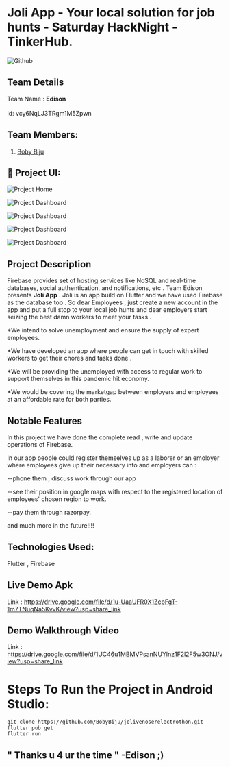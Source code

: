 # Joli App - Your local solution for job hunts - Saturday HackNight - TinkerHub.

![Github](https://user-images.githubusercontent.com/64391274/206931805-33d163dc-b609-4d14-8302-e863cd0c40ee.png)


## Team Details

Team Name : <b>Edison</b> <br></br>id: vcy6NqLJ3TRgm1M5Zpwn


## Team Members:

1. [Boby Biju](https://github.com/BobyBiju)  


## 🔧 Project UI:

![Project Home](https://github.com/BobyBiju/edisonsathackfirebase/blob/main/VideoCapture_20221217-204232.jpg)


![Project Dashboard](https://github.com/BobyBiju/edisonsathackfirebase/blob/main/VideoCapture_20221217-204241.jpg)


![Project Dashboard](https://github.com/BobyBiju/edisonsathackfirebase/blob/main/VideoCapture_20221217-204251.jpg)


![Project Dashboard](https://github.com/BobyBiju/edisonsathackfirebase/blob/main/VideoCapture_20221217-204301.jpg)


![Project Dashboard](https://github.com/BobyBiju/edisonsathackfirebase/blob/main/VideoCapture_20221217-204310.jpg)


## Project Description

Firebase provides set of hosting services like NoSQL and real-time databases, social authentication, and notifications, etc . Team Edison presents <b>Joli App</b> . Joli is an app build on Flutter and we have used Firebase as the database too . So dear Employees , just create a new account in the app and put a full stop to your local job hunts and dear employers start seizing the best damn workers to meet your tasks .

*We intend to solve unemployment and ensure the supply of expert employees.

*We have developed an app where people can get in touch with skilled workers to get their chores and tasks done .

*We will be providing the unemployed with access to regular work to support themselves in this pandemic hit economy.

*We would be covering the marketgap between employers and employees at an affordable rate for both parties.



## Notable Features

In this project we have done the complete read , write and update operations of Firebase.

In our app people could register themselves up as a laborer or an emoloyer where employees give up their necessary info and employers can :
 
 --phone them , discuss work through our app
  
 --see their position in google maps with respect to the registered location of employees' chosen region to work.
  
 --pay them through razorpay.
  
  and much more in the future!!!!  
  
  
  ## Technologies Used:

Flutter , Firebase


## Live Demo Apk 

Link : https://drive.google.com/file/d/1u-UaaUFR0X1ZcpFgT-1m7TNuqNa5KvvK/view?usp=share_link



## Demo Walkthrough Video 

Link : https://drive.google.com/file/d/1UC46u1MBMVPsanNUYlnz1F2l2F5w3ONJ/view?usp=share_link


# Steps To Run the Project in Android Studio:

```
git clone https://github.com/BobyBiju/jolivenoserelectrothon.git
flutter pub get
flutter run
```




## " Thanks u 4 ur the time "                          -Edison  ;)
